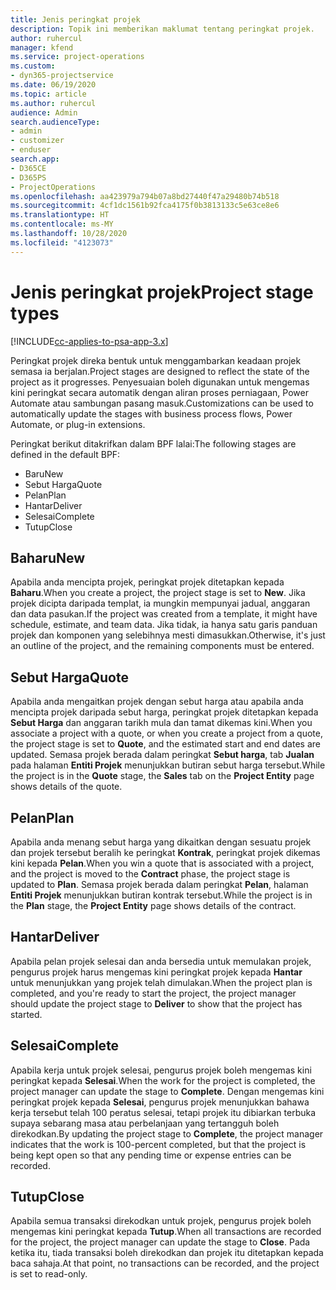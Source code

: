 ```yaml
---
title: Jenis peringkat projek
description: Topik ini memberikan maklumat tentang peringkat projek.
author: ruhercul
manager: kfend
ms.service: project-operations
ms.custom:
- dyn365-projectservice
ms.date: 06/19/2020
ms.topic: article
ms.author: ruhercul
audience: Admin
search.audienceType:
- admin
- customizer
- enduser
search.app:
- D365CE
- D365PS
- ProjectOperations
ms.openlocfilehash: aa423979a794b07a8bd27440f47a29480b74b518
ms.sourcegitcommit: 4cf1dc1561b92fca4175f0b3813133c5e63ce8e6
ms.translationtype: HT
ms.contentlocale: ms-MY
ms.lasthandoff: 10/28/2020
ms.locfileid: "4123073"
---
```

# <a name="project-stage-types"></a><span data-ttu-id="01aac-103">Jenis peringkat projek</span><span class="sxs-lookup"><span data-stu-id="01aac-103">Project stage types</span></span> 

[!INCLUDE[cc-applies-to-psa-app-3.x](../includes/cc-applies-to-psa-app-3x.md)]

<span data-ttu-id="01aac-104">Peringkat projek direka bentuk untuk menggambarkan keadaan projek semasa ia berjalan.</span><span class="sxs-lookup"><span data-stu-id="01aac-104">Project stages are designed to reflect the state of the project as it progresses.</span></span> <span data-ttu-id="01aac-105">Penyesuaian boleh digunakan untuk mengemas kini peringkat secara automatik dengan aliran proses perniagaan, Power Automate atau sambungan pasang masuk.</span><span class="sxs-lookup"><span data-stu-id="01aac-105">Customizations can be used to automatically update the stages with business process flows, Power Automate, or plug-in extensions.</span></span>

<span data-ttu-id="01aac-106">Peringkat berikut ditakrifkan dalam BPF lalai:</span><span class="sxs-lookup"><span data-stu-id="01aac-106">The following stages are defined in the default BPF:</span></span>

- <span data-ttu-id="01aac-107">Baru</span><span class="sxs-lookup"><span data-stu-id="01aac-107">New</span></span>
- <span data-ttu-id="01aac-108">Sebut Harga</span><span class="sxs-lookup"><span data-stu-id="01aac-108">Quote</span></span>
- <span data-ttu-id="01aac-109">Pelan</span><span class="sxs-lookup"><span data-stu-id="01aac-109">Plan</span></span>
- <span data-ttu-id="01aac-110">Hantar</span><span class="sxs-lookup"><span data-stu-id="01aac-110">Deliver</span></span>
- <span data-ttu-id="01aac-111">Selesai</span><span class="sxs-lookup"><span data-stu-id="01aac-111">Complete</span></span>
- <span data-ttu-id="01aac-112">Tutup</span><span class="sxs-lookup"><span data-stu-id="01aac-112">Close</span></span> 

## <a name="new"></a><span data-ttu-id="01aac-113">Baharu</span><span class="sxs-lookup"><span data-stu-id="01aac-113">New</span></span>

<span data-ttu-id="01aac-114">Apabila anda mencipta projek, peringkat projek ditetapkan kepada **Baharu**.</span><span class="sxs-lookup"><span data-stu-id="01aac-114">When you create a project, the project stage is set to **New**.</span></span> <span data-ttu-id="01aac-115">Jika projek dicipta daripada templat, ia mungkin mempunyai jadual, anggaran dan data pasukan.</span><span class="sxs-lookup"><span data-stu-id="01aac-115">If the project was created from a template, it might have schedule, estimate, and team data.</span></span> <span data-ttu-id="01aac-116">Jika tidak, ia hanya satu garis panduan projek dan komponen yang selebihnya mesti dimasukkan.</span><span class="sxs-lookup"><span data-stu-id="01aac-116">Otherwise, it's just an outline of the project, and the remaining components must be entered.</span></span>

## <a name="quote"></a><span data-ttu-id="01aac-117">Sebut Harga</span><span class="sxs-lookup"><span data-stu-id="01aac-117">Quote</span></span>

<span data-ttu-id="01aac-118">Apabila anda mengaitkan projek dengan sebut harga atau apabila anda mencipta projek daripada sebut harga, peringkat projek ditetapkan kepada **Sebut Harga** dan anggaran tarikh mula dan tamat dikemas kini.</span><span class="sxs-lookup"><span data-stu-id="01aac-118">When you associate a project with a quote, or when you create a project from a quote, the project stage is set to **Quote**, and the estimated start and end dates are updated.</span></span> <span data-ttu-id="01aac-119">Semasa projek berada dalam peringkat **Sebut harga**, tab **Jualan** pada halaman **Entiti Projek** menunjukkan butiran sebut harga tersebut.</span><span class="sxs-lookup"><span data-stu-id="01aac-119">While the project is in the **Quote** stage, the **Sales** tab on the **Project Entity** page shows details of the quote.</span></span>

## <a name="plan"></a><span data-ttu-id="01aac-120">Pelan</span><span class="sxs-lookup"><span data-stu-id="01aac-120">Plan</span></span>

<span data-ttu-id="01aac-121">Apabila anda menang sebut harga yang dikaitkan dengan sesuatu projek dan projek tersebut beralih ke peringkat **Kontrak**, peringkat projek dikemas kini kepada **Pelan**.</span><span class="sxs-lookup"><span data-stu-id="01aac-121">When you win a quote that is associated with a project, and the project is moved to the **Contract** phase, the project stage is updated to **Plan**.</span></span> <span data-ttu-id="01aac-122">Semasa projek berada dalam peringkat **Pelan**, halaman **Entiti Projek** menunjukkan butiran kontrak tersebut.</span><span class="sxs-lookup"><span data-stu-id="01aac-122">While the project is in the **Plan** stage, the **Project Entity** page shows details of the contract.</span></span>

## <a name="deliver"></a><span data-ttu-id="01aac-123">Hantar</span><span class="sxs-lookup"><span data-stu-id="01aac-123">Deliver</span></span>

<span data-ttu-id="01aac-124">Apabila pelan projek selesai dan anda bersedia untuk memulakan projek, pengurus projek harus mengemas kini peringkat projek kepada **Hantar** untuk menunjukkan yang projek telah dimulakan.</span><span class="sxs-lookup"><span data-stu-id="01aac-124">When the project plan is completed, and you're ready to start the project, the project manager should update the project stage to **Deliver** to show that the project has started.</span></span>

## <a name="complete"></a><span data-ttu-id="01aac-125">Selesai</span><span class="sxs-lookup"><span data-stu-id="01aac-125">Complete</span></span> 

<span data-ttu-id="01aac-126">Apabila kerja untuk projek selesai, pengurus projek boleh mengemas kini peringkat kepada **Selesai**.</span><span class="sxs-lookup"><span data-stu-id="01aac-126">When the work for the project is completed, the project manager can update the stage to **Complete**.</span></span> <span data-ttu-id="01aac-127">Dengan mengemas kini peringkat projek kepada **Selesai**, pengurus projek menunjukkan bahawa kerja tersebut telah 100 peratus selesai, tetapi projek itu dibiarkan terbuka supaya sebarang masa atau perbelanjaan yang tertangguh boleh direkodkan.</span><span class="sxs-lookup"><span data-stu-id="01aac-127">By updating the project stage to **Complete**, the project manager indicates that the work is 100-percent completed, but that the project is being kept open so that any pending time or expense entries can be recorded.</span></span>

## <a name="close"></a><span data-ttu-id="01aac-128">Tutup</span><span class="sxs-lookup"><span data-stu-id="01aac-128">Close</span></span>

<span data-ttu-id="01aac-129">Apabila semua transaksi direkodkan untuk projek, pengurus projek boleh mengemas kini peringkat kepada **Tutup**.</span><span class="sxs-lookup"><span data-stu-id="01aac-129">When all transactions are recorded for the project, the project manager can update the stage to **Close**.</span></span> <span data-ttu-id="01aac-130">Pada ketika itu, tiada transaksi boleh direkodkan dan projek itu ditetapkan kepada baca sahaja.</span><span class="sxs-lookup"><span data-stu-id="01aac-130">At that point, no transactions can be recorded, and the project is set to read-only.</span></span>
